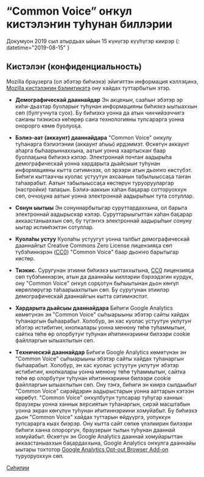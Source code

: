 # “Common Voice” оҥкул кистэлэҥин туһунан биллэрии

Докумуон 2019 сыл атырдьах ыйын 15 күнүгэр күүһүгэр киирэр {: datetime="2019-08-15" }

## Кистэлэҥ (конфиденциальность)

Mozilla браузерга (ол эбэтэр биһиэхэ) эйигиттэн информация кэллэҕинэ, [Mozilla кистэлэҥин бэлиитикэтэ](https://www.mozilla.org/privacy) ону хайдах туттарбытын этэр. 

* **Демографическай дааннайдар** Эн акценыҥ, сааһыҥ эбэтэр эр киһи-дьахтар буоларыҥ туһунан информацияны биһиэхэ ыытыаххын сөп (булгуччута суох). Бу биһиэхэ уонна да атын чинчийээччигэ саҥаны тиэкискэ көһөрөр саҥа технологияны тупсарарга уонна онорорго көмө буолуоҕа. 

* **Бэлиэ-аат (аккаунт) дааннайдара** "Common Voice" оҥкулу туһанарга бэлиэтэнии (аккаунт аһыы) ирдэммэт. Өскөтүн аккаунт аһарга быһаарыннаххына, аатыҥ уонна хаартыскаҥ баар буоллаҕына биһиэхэ кэлэр. Электроннай почтаҥ аадырыһа демографическай уонна хардарыта дьайсыыҥ туһунан информацияны кытта ситимнээх, ол эрээри атын дьоҥҥо көстүбэт. Биһиги кыттааччы куолас устуутун ахсаанын табылыыссаҕа таҥан таһаарабыт. Аатыҥ табылыыссаҕа көстөрүн туруорууларгар (настройки) талаҕын. Бэлиэ-ааккын хаһан баҕарар сотторуоххун сөп, оччоҕуна аатыҥ уонна электроннай аадырыһыҥ тута сотуллар. 

* **Сонун ыытыы** Эн сонуннарбытыгар суруттардаххына, ол барыта электроннай аадырыскар кэлэр. Суруттарыыгыттан хаһан баҕарар аккаастаныаххын сөп, бу түгэҥҥэ электроннай аадырыһыҥ сонуну ыытар испииһэктэн сотуллар. 

* **Куолаһы устуу** Куолаһы устуугут уонна талбыт демографическай дааннайгыт Creative Commons Zero License лицензияҕа сөп түбэһиннэрэн ([CC0](https://creativecommons.org/publicdomain/zero/1.0/)) "Common Voice" баар дьоҥҥо барытыгар көстөр.

* **Тиэкис.** Суругунан этиини биһиэхэ ыыттаххытына, [CC0](https://creativecommons.org/publicdomain/zero/1.0/) лицензияҕа сөп түбэһиннэрэн, атын да дааннайы киллэрии бэрээдэгин курдук, ону "Common Voice" оҥкул сорҕотун быһыытынан дьон көҥүл көрөллөрүгэр таһаарыахпытын сөп. Бу суругунан этиилэр демографическай дааннайгын кытта ситимнэспэт. 

* **Хардарыта дьайсыы дааннайдара** Биһиги Google Analytics көмөтүнэн эн "Common Voice" сыһыарыыны эбэтэр сайты хайдах туһанаргын быһаарабыт. Холобур, эн хас куолас устуутун укпутуҥ эбэтэр истибитиҥ, кнопкалары уонна менюну төһө туһаммытыҥ, сайтка төһө өр олорбутуҥ туһунан иһитиннэриини билээри cookie файлларгын ылыахпытын сөп.

* **Tехническэй дааннайдар** Биһиги Google Analytics көмөтүнэн эн "Common Voice" сыһыарыыны эбэтэр сайты хайдах туһанаргын быһаарабыт. Холобур, эн хас куолас устуутун укпутуҥ эбэтэр истибитиҥ, кнопкалары уонна менюну төһө туһаммытыҥ, сайтка төһө өр олорбутуҥ туһунан иһитиннэриини билээри cookie файлларгын ылыахпытын сөп. Ону тэҥэ, биһиги эн киирэ сылдьыбыт "Common Voice" сирэйдэрин аадырыстарын уонна ааттарын кэтээн көрөбүт. "Common Voice" оҥкулбутун тупсарар туһугар ханнык браузеры уонна ханнык версиятын туһанаргын, сирэй масштабын уонна экран көҥүлүн туһунан иһитиннэриини хомуйабыт. Бу биһиэхэ дьон "Common Voice" хайдах туттарын өйдүүргэ, уопуккун тупсарарга кыах биэрэр. Ону кытта сайт сөпкө үлэлиирин билээри биһиги ханна олороргун, браузерыҥ тылын туһунан дааннай хомуйабыт. Өскөтүн эн Google Analytics дааннай хомуйарыттан аккаастаныаххын баҕардаххына, Google Analytics оҥкулга дааннайы ыытары тохтотор [Google Analytics Opt-out Browser Add-on](https://tools.google.com/dlpage/gaoptout) туруоруоххун сөп.

[Сиһилии](https://github.com/mozilla/voice-web/blob/master/docs/data_dictionary.md)

